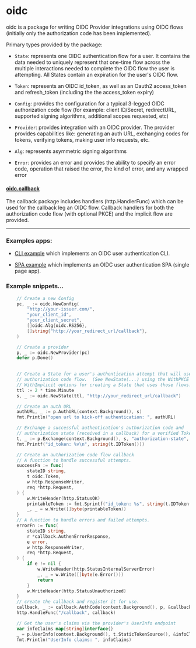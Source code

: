 # oidc

oidc is a package for writing OIDC Provider integrations using OIDC flows
(initially only the authorization code has been implemented).  

Primary types provided by the package:

* `State`: represents one OIDC authentication flow for a user.  It contains the
  data needed to uniquely represent that one-time flow across the multiple
  interactions needed to complete the OIDC flow the user is attempting.  All
  States contain an expiration for the user's OIDC flow.

* `Token`: represents an OIDC id_token, as well as an Oauth2 access_token and
  refresh_token (including the the access_token expiry)

* `Config`: provides the configuration for a typical 3-legged OIDC
  authorization code flow (for example: client ID/Secret, redirectURL, supported
  signing algorithms, additional scopes requested, etc)

* `Provider`: provides integration with an OIDC provider. 
  The provider provides capabilities like: generating an auth URL, exchanging
  codes for tokens, verifying tokens, making user info requests, etc.

* `Alg`: represents asymmetric signing algorithms

* `Error`: provides an error and provides the ability to specify an error code,
  operation that raised the error, the kind of error, and any wrapped error

#### [oidc.callback](callback/)
 
The callback package includes handlers (http.HandlerFunc) which can be used
for the callback leg an OIDC flow. Callback handlers for both the authorization
code flow (with optional PKCE) and the implicit flow are provided.

<hr>

### Examples apps:

* [CLI example](examples/cli/) which implements an OIDC
  user authentication CLI.  

* [SPA example](examples/spa) which implements an OIDC user
  authentication SPA (single page app). 

### Example snippets...

```go
	// Create a new Config
	pc, _ := oidc.NewConfig(
		"http://your-issuer.com/",
		"your_client_id",
		"your_client_secret",
		[]oidc.Alg{oidc.RS256},
		[]string{"http://your_redirect_url/callback"},
	)

	// Create a provider
	p, _ := oidc.NewProvider(pc)
	defer p.Done()

	
	// Create a State for a user's authentication attempt that will use the
	// authorization code flow.  (See NewState(...) using the WithPKCE and
	// WithImplicit options for creating a State that uses those flows.)	
  	ttl := 2 * time.Minute
	s, _ := oidc.NewState(ttl, "http://your_redirect_url/callback")

	// Create an auth URL
	authURL, _ := p.AuthURL(context.Background(), s)
	fmt.Println("open url to kick-off authentication: ", authURL)

	// Exchange a successful authentication's authorization code and
	// authorization state (received in a callback) for a verified Token.
	t, _ := p.Exchange(context.Background(), s, "authorization-state", "authorization-code")
	fmt.Printf("id_token: %v\n", string(t.IDToken()))

	// Create an authorization code flow callback
	// A function to handle successful attempts.
	successFn := func(
		stateID string,
		t oidc.Token,
		w http.ResponseWriter,
		req *http.Request,
	) {
		w.WriteHeader(http.StatusOK)
		printableToken := fmt.Sprintf("id_token: %s", string(t.IDToken()))
		_, _ = w.Write([]byte(printableToken))
	}
	// A function to handle errors and failed attempts.
	errorFn := func(
		stateID string,
		r *callback.AuthenErrorResponse,
		e error,
		w http.ResponseWriter,
		req *http.Request,
	) {
		if e != nil {
			w.WriteHeader(http.StatusInternalServerError)
			_, _ = w.Write([]byte(e.Error()))
			return
		}
		w.WriteHeader(http.StatusUnauthorized)
	}
	// create the callback and register it for use.
	callback, _ := callback.AuthCode(context.Background(), p, &callback.SingleStateReader{State: s}, successFn, errorFn)
	http.HandleFunc("/callback", callback)

	// Get the user's claims via the provider's UserInfo endpoint
	var infoClaims map[string]interface{}
	_ = p.UserInfo(context.Background(), t.StaticTokenSource(), &infoClaims)
	fmt.Println("UserInfo claims: ", infoClaims)
```
